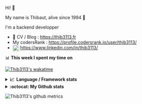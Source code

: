 Hi! 👋

My name is Thibaut, alive since 1994 🍷

I'm a backend developper

-   📝 CV / Blog : https://thib3113.fr
-   My codersRank : https://profile.codersrank.io/user/thib3113/
-   <a href="https://www.linkedin.com/in/thib3113/"><img align="left" alt="Thib3113's Linkedin" width="21px" src="https://img.icons8.com/color/48/linkedin.png" /></a> https://www.linkedin.com/in/thib3113/

📊 **This week I spent my time on**

[![Thib3113's wakatime](https://github-readme-stats.vercel.app/api/wakatime?username=thib3113&layout=default&theme=dracula&langs_count=6&hide_title=true&hide_border=true)](https://wakatime.com/@thib3113)

<details>
  <summary><b>📈&nbsp;&nbsp;Language&nbsp;/&nbsp;Framework stats</b></summary>
  <br/>  
  <a href='https://profile.codersrank.io/user/thib3113/'>
  <img src='http://cr-skills-chart-widget.azurewebsites.net/api/api?username=thib3113&padding=30&skills=php,batchfile,javascript,less,mysql,reactjs,scss,shell,typescript,vue'>
  </a>
</details>

<details>
  <summary><b>:octocat: My Github stats</b></summary>
  <br/>  
  
  <img src="https://github-readme-stats.vercel.app/api?username=thib3113&theme=dracula&show_icons=true&" alt="Thib3113's GitHub stats" />

<!--START_SECTION:activity-->

1. 🗣 Commented on [#38](https://github.com/AmauryD/fastest-validator-decorators/issues/38#issuecomment-1939282992) in [AmauryD/fastest-validator-decorators](https://github.com/AmauryD/fastest-validator-decorators)
2. 🗣 Commented on [#38](https://github.com/AmauryD/fastest-validator-decorators/issues/38#issuecomment-1938751138) in [AmauryD/fastest-validator-decorators](https://github.com/AmauryD/fastest-validator-decorators)
3. 🎉 Merged PR [#275](https://github.com/thib3113/vban/pull/275) in [thib3113/vban](https://github.com/thib3113/vban)
4. 🎉 Merged PR [#276](https://github.com/thib3113/vban/pull/276) in [thib3113/vban](https://github.com/thib3113/vban)
5. 🎉 Merged PR [#274](https://github.com/thib3113/vban/pull/274) in [thib3113/vban](https://github.com/thib3113/vban)
 <!--END_SECTION:activity-->

</details>

![Thib3113's github metrics](https://gist.githubusercontent.com/thib3113/83a96e16f8bca103f1b0e376186c66ec/raw/github-metrics.svg)
